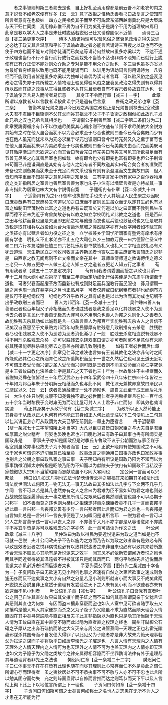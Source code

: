 <!-- { "loadSidebar": true } -->
　　者之事智则知斯三者弗去是也　自上好礼至焉用稼都是前云吾不如老农句内之意才説吾不如老农便有许多【云　云】意了故拒之惟杨氏善看书曰故复言之使知前所言者意有在也极妙　四方之民襁负其子而至不可説营东邠西越南冀北只是大槩説与天下归仁同类　焉用稼非惟不屑为自不用为矣孔子是説个不用为道理故曰焉用　此章是教以学大人之事是未仕时説话若説迟己仕又请稼圃似不近情
　　诵诗三百章【芟三条更定次序】
　　诗本人情该物理可以验风俗之盛衰见政治之得失故诵之必达于政又其言温厚和平长于讽谕故诵之者必能言若诵诗三百授之以政也而不达使于四方也而不能专对则亦徒诵而已矣这等诵诗何益故曰虽多亦奚以为　不达不通于政理也当行不行不当行而行或行之而栽处不当皆不达也非谓不晓知而已就行上説　使有正有介正使不能对则众介助之专对是能不用众介之助也　多三百也虽多亦奚以为最好看穷经将以致用也既不能用徒诵而已　以训用为语助词言何用诵诗为　凡穷经而不能致用者皆是虽多亦奚以为独举诗盖偶为读诗者言耳　可以验风俗之盛衰见政治之得失亦于其所载之人情物理上验见得验风俗之盛衰见政治之得失则有以得其所以然而其施之政事从其得且盛者不从其失且衰者自有不容己者矣故宜其达也　长于讽谕使吾言易入而听者易悟意
　　其身正不令而行章【减三十一字】
　　此章所谓以身教者从以言教者讼按此讼字只是退有后言意
　　鲁衞之政兄弟也章【芟二条】
　　鲁衞本是兄弟之国以今日观之两国之政也正是兄弟鲁则禄去公室政逮大夫君不君臣不臣衞则不父其父而祢其祖父不父子不子鲁衞之政相似如此故孔子发此兄弟之叹也兄弟言其相类也
　　子谓衞公子荆善居室【减二字第二条旧分为二】此章要説得循序有节不以欲速尽美累其心循序则不欲速有节则不求尽美依大全説方其始有之时在他人虽合而犹不以为合必求至于尽合也彼则曰吾今已苟合矣既而少有也在他人虽完而犹未以为完必求至于尽完也彼则曰吾今已苟完矣又久之至于富有也在他人虽美而犹未以为美必求至于尽美也彼则曰吾今已苟美矣夫由合而完而美既可见其循序渐进而无欲速之心而其合曰苟合完曰苟完美曰苟美又可见其所欲易足而有节曽无尽美之心其善居室也何如哉　始有即合也少有即完也富有即美也但公子荆皆曰苟而已非是谦词直是其始有与他人之始有者不同故道其实曰苟合矣合者初凑聚而未备也完则备矣而犹未至于充足而有文采也富有则有余盈溢而文生矣故曰美　但人皆知苟字重而不知矣字之意见得荆之知足处　三有字言家中所有家中之百尔器物用度之类非指所居之室言也善居室言善为家也朱子小注有以墙壁言者是亦特举其一事非专指此为居室也味大文有字説得自寛
　　子适衞冉有仆章【芟二条减九十四字】
　　子适衞冉有为之仆仆御车也执辔在手也夫子入其境见人民生聚之众因叹曰庶矣哉冉有曰既庶矣又何道以加之曰庶而不富则民生虽众而无以遂其生必也有以富之如制田里薄税敛此富之之道也冉有曰既富矣又何道以加之曰富而不教则民生虽厚而德不正未免近于禽兽矣故必有以教之如立学校明礼义此教之之道也　田是百畆之田与他耕而食也里是夫里即五畆之宅与他蚕而衣也赋兵役也敛征税也又征是取其货税是取其租兵以战役如为台为沼凿池筑城之类然赋字亦有为敛字用者如不赋其防之类征亦有以赋言者如力役之征之类　立学校兼乡学国学所谓家有塾党有庠术有序国有学也　明礼义不止孝弟亦不止五伦大司徒以乡三物教万民一曰六德智仁圣义中和二曰六行孝友睦婣任恤三曰六艺礼乐射御书数皆礼义也礼义二字相连説礼必有义犹云道理　天生斯民立之司牧司牧言主养斯民者也寄以三事主庶富教言辅氏之説非是　曰西京之教无闻焉则不止文帝而文帝在其中　尊师重傅师道之教诲傅传之德义　三老只一人做五更亦一人做三老老人知三才之道者五更老人知五行之事者
　　苟有用我者章【减五十二字更定次序】
　　苟有用我者谓委国而授之以政也只消一年十二月而大纲小纪次第举了若至三年则治定功成化行俗美便是为东周乎所谓至于道也　可者兴衰而起废革故而鼎新也有成则财足而兵强教行而民服也　朞月谓周一嵗之月也周一嵗在朞字内之月也正贴月字　可者仅辞或曰纪纲粗布者非也纪纲布方是仅可不是纪纲仅可　纪纲也不外乎教养之具有成也是以此为治而其功成也纪纲不出乎政教刑三者而已
　　善人为邦百年【芟一条减十三字】
　　吴仲珠曰善人有善诸己者也百年祖父子孙相继而久者也胜残者是我之善足以化其残暴之人使不为恶也去杀者是言民化于善自无极恶大罪可以不用刑杀也善人为邦之久则化人之善者久故能胜残去杀其功如此诚哉是言一句盖言善人为邦百年实能胜残去杀古人之言信不诬矣汉自髙惠至于文景贴为邦百年句黎民醇厚有胜残意几致刑措有去杀意　胜残胜者尽也化残暴之人使不为恶若为恶者消化澌尽了一般　胜残去杀意相连説有残暴不得不用刑杀胜残去杀矣　亦可以胜残去杀饶双峯曰谓之亦可者防寓不足意似有未能必其残果能尽胜杀果能尽去之意盖亦所谓几致刑措也
　　如有王者必世而后仁章【减二十一字更定次序】此章见仁泽之难浃也言如有王者其教化之浃亦非旬时之间所能就必其仁心之所涵育仁政之所薰陶积而至于一世之久然后仁也可见王道无近功　不可谓王者受命而兴谓之圣人受命而兴则可既是王者则不消言受命而兴矣仁字究竟是主王者故曰教化浃盖此仁字是其布之天下者也三十年为一世故集注不主相继而久者説如尧舜在位皆过三十年后汉武帝五十四年梁武帝四十八年宋仁宗四十年皆过三十年如为邦百年朱子分明解云相继而久也与此不同　教化浃无兼教养意故曰渐民以仁摩民以义【云　云】浃者贯通融液无一处不透彻也　周自文武至于成王而后礼乐兴　大注小注只説到成康不知尧舜独不谓之必世而仁者乎尧舜相继且在位一百年或五十余年当时黎民于变时雍无为而治比屋可封人人士君子非仁而何　即其效也効谓实迹
　　苟正其身矣于从政乎何有【芟二条减二字】
　　为政所以正人然苟能正其身矣于从政以正人也何有苟不能正其身如正人何此章无注以下二句便见上二句意　以仁义讲正身亦可从政谓为大夫已解在前则此一章主为臣者言
　　冉子退朝章【芟一条减七十三字望昭陵上补当字】大凡以臣见君皆曰朝家臣之与大夫自是君臣如厚斋之説欠稽考　何晏也晏晚也迟也非日晚也对曰有政子曰其事也冉有所闻实是国政非是
　　家事夫子亦知是国政但是时季氏专鲁政不议于公朝而独与家臣谋于私室则虽政亦事也故夫子为不知者而言【云　云】正欲开晓冉有使知国政之不可私议于家也可谓词不迫切而意已独至矣　政事泛言之则通用曰国事亦政也曰家政亦事也别言之公朝之事曰政私家之事曰事　夫子明知冉有所议是国政乃阳为不知而以为家事魏徴明知太宗所指是昭陵乃阳为不知而以为献陵夫子欲冉有知国政不当私议于家魏徴欲太宗知不当望昭陵而忘献陵虽不尽同大畧同也
　　定公问一言而可以兴邦章
　　诗曰如几如式几期也式法也楚茨诗传云神之锡福其来如期其多如法也法谓法度世间法式何限无一物无法无一事无法故曰其多如法此几字与下文两不几乎几字同　言不可以若是其几也然亦有之人之言曰为君难为臣不易如知为君之难也则必战战兢兢临深履薄而无一事之敢忽所谓后克艰厥后者矣然则此言也岂不可以必期于兴邦乎　如不善而莫之违也则为桀纣之拒谏遂非毒杀谏臣者矣不几乎一言而丧邦乎　据此章一言兴邦一言丧邦又畧有少异一言兴邦者因此言而知为君之难也一言丧邦是自言如此总是一言兴邦一言丧邦便是了又何暇问是谁所言耶　一説为君难一言可以兴人之邦言莫予违一言可以丧人之邦　不亦善乎大凡不亦字都是从容语意如不亦説乎不亦宜乎皆是亦可以胜残去杀亦字亦然　此一章可熟读为作文之法
　　叶公问政章【减三十八字】
　　吴仲珠曰为政以得民为要近悦逺来为政之道当如是也不可就一邑説　夫叶公问政夫子不告以施为之方而乃告以为政之效者盖有是效必有所以致是效者近者之悦非偶悦也必有以致其悦逺者之来非自来也必有以致其来若所施不合天理不顺民心其能有是近悦逺来之效乎　闻其风不必依新安谓闻近者悦之风也两其字同近者得被其泽逺者不得被其泽只是闻其风而已　两句平説然先言近悦而后言逺来亦见必近者悦而后逺者来也
　　子夏为莒父宰章【旧分为二条减四十字合为一】子夏问政子曰无欲速无见小利何也事之迟速有自然之次第若欲事之速成则急遽无序而反不达矣事之大小有自然之分量若见小利则所就者小而大事反不成矣此两开説饶氏合説虽非正意然于道理有发尝验之天下之人未有见小利而不欲速者亦未有欲速而不见小利者
　　叶公语孔子章【减七字】
　　叶公语孔子曰吾党有直者叶公之问己自许其直矣故只曰其父攘羊而子证之而不曰如何其意盖谓莫亲于父犹且证其恶则其直也为何如　有因而盗曰攘非穿窬而盗也如入人室中见可欲者随手取去又如攘鸡是他人鸡入其家便掠而杀之父为子隐子为父隐虽不求为直然而顺天理合人情直固在其中矣寻常説隐与直正相反夫子此言非指隐以为直也只是隐其所当隐于天理人情为正故曰直在其中直便不隐而此以隐为直者直之权理之经也　衞州吁弑桓公石碏之子厚从之出奔石碏执而杀之大义灭亲与周公之诛管蔡同一天理之正也若霍光隂妻邪谋杀其国母而不自发便大得罪了以此见父为子隐者亦是非大故未为絶天理事若父为弑逆之谋而子亦将隐乎曰如唐李懐光之子璀是也　凡言人情有天理内之人情有天理外之人情天理内之人情可为也天理外之人情不可为也盖天理内之人情亦即天理也如父为子隐子为父隐之类故今之律亲属得相容隐而不坐罪孰谓法律有外于道理哉其与道理背者非先王之法也
　　樊迟问仁章【芟一条减二十二字】
　　樊迟问仁子曰仁体事无不在在在皆有此理也随在而尽其理则此心常存而仁不外是矣此之谓仁所谓心存而理得者　虽之夷狄居处不可不恭执事不可不敬与人亦不可不忠也此言所以勉其固守而勿失　充之则睟面盎背以自修而言推而达之则笃恭而天下平以及人言彻上彻下此上下以地位言所谓上下一理也
　　子贡问曰何如章【芟一条减十四字】
　　子贡问曰何如斯可谓之士矣言何如称士之名也人之志患在无所不为人之才患在无所能为行
